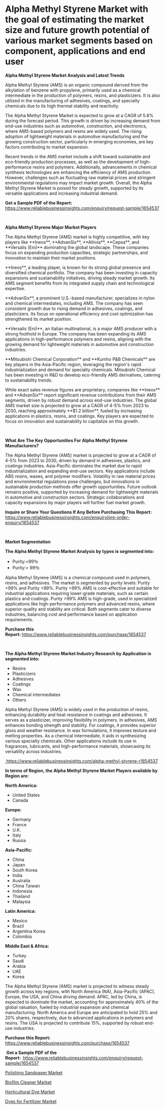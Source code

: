 <p><h1>Alpha Methyl Styrene Market with the goal of estimating the market size and future growth potential of various market segments based on component, applications and end user</h1></p><p><strong>Alpha Methyl Styrene Market Analysis and Latest Trends</strong></p>
<p><p>Alpha Methyl Styrene (AMS) is an organic compound derived from the alkylation of benzene with propylene, primarily used as a chemical intermediate in the production of polymers, resins, and plasticizers. It is also utilized in the manufacturing of adhesives, coatings, and specialty chemicals due to its high thermal stability and reactivity.</p><p>The Alpha Methyl Styrene Market is expected to grow at a CAGR of 5.8% during the forecast period. This growth is driven by increasing demand from end-use industries such as automotive, construction, and electronics, where AMS-based polymers and resins are widely used. The rising adoption of lightweight materials in automotive manufacturing and the growing construction sector, particularly in emerging economies, are key factors contributing to market expansion.</p><p>Recent trends in the AMS market include a shift toward sustainable and eco-friendly production processes, as well as the development of high-performance resins and polymers. Additionally, advancements in chemical synthesis technologies are enhancing the efficiency of AMS production. However, challenges such as fluctuating raw material prices and stringent environmental regulations may impact market growth. Overall, the Alpha Methyl Styrene Market is poised for steady growth, supported by its versatile applications and increasing industrial demand.</p></p>
<p><strong>Get a Sample PDF of the Report:&nbsp;</strong> <a href="https://www.reliablebusinessinsights.com/enquiry/request-sample/1654537?utm_campaign=97&utm_medium=2&utm_source=Github&utm_content=ia&utm_term=26012025&utm_id=alpha-methyl-styrene">https://www.reliablebusinessinsights.com/enquiry/request-sample/1654537</a></p>
<p>&nbsp;</p>
<p><strong>Alpha Methyl Styrene Major Market Players</strong></p>
<p><p>The Alpha Methyl Styrene (AMS) market is highly competitive, with key players like **Ineos**, **AdvanSix**, **Altivia**, **Cepsa**, and **Versalis (Eni)** dominating the global landscape. These companies focus on expanding production capacities, strategic partnerships, and innovation to maintain their market positions.</p><p>**Ineos**, a leading player, is known for its strong global presence and diversified chemical portfolio. The company has been investing in capacity expansions and sustainability initiatives, driving steady market growth. Its AMS segment benefits from its integrated supply chain and technological expertise.</p><p>**AdvanSix**, a prominent U.S.-based manufacturer, specializes in nylon and chemical intermediates, including AMS. The company has seen consistent growth due to rising demand in adhesives, coatings, and plasticizers. Its focus on operational efficiency and cost optimization has strengthened its market position.</p><p>**Versalis (Eni)**, an Italian multinational, is a major AMS producer with a strong foothold in Europe. The company has been expanding its AMS applications in high-performance polymers and resins, aligning with the growing demand for lightweight materials in automotive and construction industries.</p><p>**Mitsubishi Chemical Corporation** and **Kumho P&B Chemicals** are key players in the Asia-Pacific region, leveraging the region's rapid industrialization and demand for specialty chemicals. Mitsubishi Chemical has been investing in R&D to develop eco-friendly AMS derivatives, catering to sustainability trends.</p><p>While exact sales revenue figures are proprietary, companies like **Ineos** and **AdvanSix** report significant revenue contributions from their AMS segments, driven by robust demand across end-use industries. The global AMS market size is projected to grow at a CAGR of 4-5% from 2023 to 2030, reaching approximately **$1.2 billion**, fueled by increasing applications in plastics, resins, and coatings. Key players are expected to focus on innovation and sustainability to capitalize on this growth.</p></p>
<p>&nbsp;</p>
<p><strong>What Are The Key Opportunities For Alpha Methyl Styrene Manufacturers?</strong></p>
<p><p>The Alpha Methyl Styrene (AMS) market is projected to grow at a CAGR of 4-5% from 2023 to 2030, driven by demand in adhesives, plastics, and coatings industries. Asia-Pacific dominates the market due to rapid industrialization and expanding end-use sectors. Key applications include ABS resins, waxes, and polymer modifiers. Volatility in raw material prices and environmental regulations pose challenges, but innovations in sustainable production methods offer growth opportunities. Future outlook remains positive, supported by increasing demand for lightweight materials in automotive and construction sectors. Strategic collaborations and capacity expansions by major players will further fuel market growth.</p></p>
<p><strong>Inquire or Share Your Questions If Any Before Purchasing This Report:</strong> <a href="https://www.reliablebusinessinsights.com/enquiry/pre-order-enquiry/1654537?utm_campaign=97&utm_medium=2&utm_source=Github&utm_content=ia&utm_term=26012025&utm_id=alpha-methyl-styrene">https://www.reliablebusinessinsights.com/enquiry/pre-order-enquiry/1654537</a></p>
<p>&nbsp;</p>
<p><strong>Market Segmentation</strong></p>
<p><strong>The Alpha Methyl Styrene Market Analysis by types is segmented into:</strong></p>
<p><ul><li>Purity:<99％</li><li>Purity:> 99％</li></ul></p>
<p><p>Alpha Methyl Styrene (AMS) is a chemical compound used in polymers, resins, and adhesives. The market is segmented by purity levels: Purity <99% and Purity >99%. Purity <99% AMS is cost-effective and suitable for industrial applications requiring lower-grade materials, such as certain plastics and coatings. Purity >99% AMS is high-grade, used in specialized applications like high-performance polymers and advanced resins, where superior quality and stability are critical. Both segments cater to diverse industries, balancing cost and performance based on application requirements.</p></p>
<p><strong>Purchase this Report:&nbsp;</strong><a href="https://www.reliablebusinessinsights.com/purchase/1654537?utm_campaign=97&utm_medium=2&utm_source=Github&utm_content=ia&utm_term=26012025&utm_id=alpha-methyl-styrene">https://www.reliablebusinessinsights.com/purchase/1654537</a></p>
<p>&nbsp;</p>
<p><strong>The Alpha Methyl Styrene Market Industry Research by Application is segmented into:</strong></p>
<p><ul><li>Resins</li><li>Plasticizers</li><li>Adhesives</li><li>Coatings</li><li>Wax</li><li>Chemical intermediates</li><li>Others</li></ul></p>
<p><p>Alpha Methyl Styrene (AMS) is widely used in the production of resins, enhancing durability and heat resistance in coatings and adhesives. It serves as a plasticizer, improving flexibility in polymers. In adhesives, AMS enhances bonding strength and stability. For coatings, it provides superior gloss and weather resistance. In wax formulations, it improves texture and melting properties. As a chemical intermediate, it aids in synthesizing various specialty chemicals. Other applications include its use in fragrances, lubricants, and high-performance materials, showcasing its versatility across industries.</p></p>
<p><a href="https://www.reliablebusinessinsights.com/alpha-methyl-styrene-r1654537?utm_campaign=97&utm_medium=2&utm_source=Github&utm_content=ia&utm_term=26012025&utm_id=alpha-methyl-styrene">&nbsp;https://www.reliablebusinessinsights.com/alpha-methyl-styrene-r1654537</a></p>
<p><strong>In terms of Region, the Alpha Methyl Styrene Market Players available by Region are:</strong></p>
<p>
    <p> <strong> North America: </strong>
        <ul>
            <li>United States</li>
            <li>Canada</li>
        </ul>
        </p> 
    <p> <strong> Europe: </strong>
        <ul>
            <li>Germany</li>
            <li>France</li>
            <li>U.K.</li>
            <li>Italy</li>
            <li>Russia</li>
        </ul>
        </p> 
    <p> <strong> Asia-Pacific: </strong>
        <ul>
            <li>China</li>
            <li>Japan</li>
            <li>South Korea</li>
            <li>India</li>
            <li>Australia</li>
            <li>China Taiwan</li>
            <li>Indonesia</li>
            <li>Thailand</li>
            <li>Malaysia</li>
        </ul>
        </p> 
    <p> <strong> Latin America: </strong>
        <ul>
            <li>Mexico</li>
            <li>Brazil</li>
            <li>Argentina Korea</li>
            <li>Colombia</li>
        </ul>
        </p> 
    <p> <strong> Middle East & Africa: </strong>
        <ul>
            <li>Turkey</li>
            <li>Saudi</li>
            <li>Arabia</li>
            <li>UAE</li>
            <li>Korea</li>
        </ul>
    </p>
    </p>
<p><p>The Alpha Methyl Styrene (AMS) market is projected to witness steady growth across key regions, with North America (NA), Asia-Pacific (APAC), Europe, the USA, and China driving demand. APAC, led by China, is expected to dominate the market, accounting for approximately 40% of the global valuation, fueled by industrial expansion and chemical manufacturing. North America and Europe are anticipated to hold 25% and 20% shares, respectively, due to advanced applications in polymers and resins. The USA is projected to contribute 15%, supported by robust end-use industries.</p></p>
<p><strong>Purchase this Report: </strong><a href="https://www.reliablebusinessinsights.com/purchase/1654537?utm_campaign=97&utm_medium=2&utm_source=Github&utm_content=ia&utm_term=26012025&utm_id=alpha-methyl-styrene">https://www.reliablebusinessinsights.com/purchase/1654537</a></p>
<p>&nbsp;<strong>Get a Sample PDF of the Report:&nbsp;&nbsp;</strong><a href="https://www.reliablebusinessinsights.com/enquiry/request-sample/1654537?utm_campaign=97&utm_medium=2&utm_source=Github&utm_content=ia&utm_term=26012025&utm_id=alpha-methyl-styrene">https://www.reliablebusinessinsights.com/enquiry/request-sample/1654537</a></p>
<p><strong></strong></p>
<p><p><a href="https://github.com/voigttyagi/Market-Research-Report-List-1/blob/main/polishing-sandpaper-market.md?utm_campaign=97&utm_medium=2&utm_source=Github&utm_content=ia&utm_term=26012025&utm_id=alpha-methyl-styrene">Polishing Sandpaper Market</a></p><p><a href="https://github.com/jenithschijf/Market-Research-Report-List-1/blob/main/biofilm-cleaner-market.md?utm_campaign=97&utm_medium=2&utm_source=Github&utm_content=ia&utm_term=26012025&utm_id=alpha-methyl-styrene">Biofilm Cleaner Market</a></p><p><a href="https://github.com/daphnyvashdi/Market-Research-Report-List-1/blob/main/horticultural-dye-market.md?utm_campaign=97&utm_medium=2&utm_source=Github&utm_content=ia&utm_term=26012025&utm_id=alpha-methyl-styrene">Horticultural Dye Market</a></p><p><a href="https://github.com/giblydirani3/Market-Research-Report-List-1/blob/main/dyes-for-fertilizer-market.md?utm_campaign=97&utm_medium=2&utm_source=Github&utm_content=ia&utm_term=26012025&utm_id=alpha-methyl-styrene">Dyes for Fertilizer Market</a></p></p>